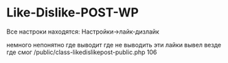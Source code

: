 # Like-Dislike-POST-WP
Все настроки находятся:
Настройки->лайк-дизлайк

немного непонятно где выводит где не выводить эти лайки вывел везде где смог 
/public/class-likedislikepost-public.php 106
